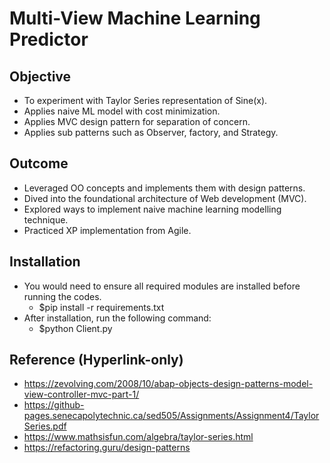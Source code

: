 # Multi-View Machine Learning Predictor
## Objective
- To experiment with Taylor Series representation of Sine(x). 
- Applies naive ML model with cost minimization.
- Applies MVC design pattern for separation of concern.
- Applies sub patterns such as Observer, factory, and Strategy.

## Outcome
- Leveraged OO concepts and implements them with design patterns.
- Dived into the foundational architecture of Web development (MVC).
- Explored ways to implement naive machine learning modelling technique.
- Practiced XP implementation from Agile. 

## Installation
- You would need to ensure all required modules are installed before running the codes.
    + $pip install -r requirements.txt
- After installation, run the following command:
    + $python Client.py

## Reference (Hyperlink-only)
- https://zevolving.com/2008/10/abap-objects-design-patterns-model-view-controller-mvc-part-1/
- https://github-pages.senecapolytechnic.ca/sed505/Assignments/Assignment4/TaylorSeries.pdf
- https://www.mathsisfun.com/algebra/taylor-series.html
- https://refactoring.guru/design-patterns